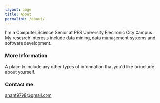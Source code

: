 ```yaml
---
layout: page
title: About
permalink: /about/
---
```


I'm a Computer Science Senior at PES University Electronic City Campus. 
My research interests include data mining, data management systems and software development.

### More Information

A place to include any other types of information that you'd like to include about yourself.

### Contact me

[anant9798@gmail.com](mailto:anant9798@gmail.com)